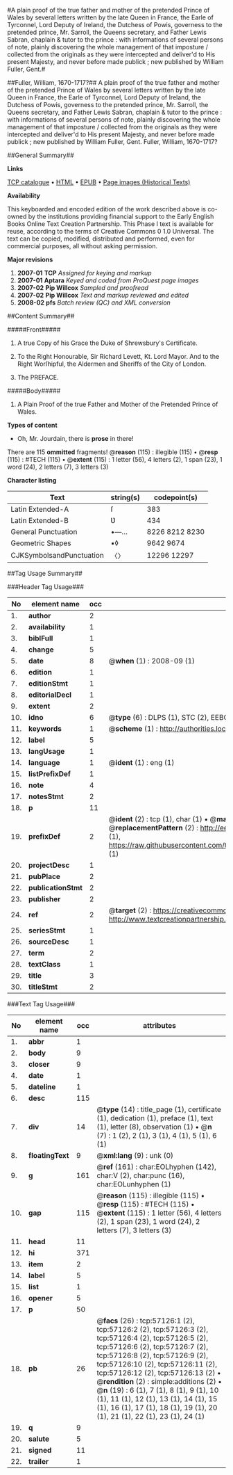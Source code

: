 #A plain proof of the true father and mother of the pretended Prince of Wales by several letters written by the late Queen in France, the Earle of Tyrconnel, Lord Deputy of Ireland, the Dutchess of Powis, governess to the pretended prince, Mr. Sarroll, the Queens secretary, and Father Lewis Sabran, chaplain & tutor to the prince : with informations of several persons of note, plainly discovering the whole management of that imposture / collected  from the originals as they were intercepted and deliver'd to His present Majesty, and never before made publick ; new published by William Fuller, Gent.#

##Fuller, William, 1670-1717?##
A plain proof of the true father and mother of the pretended Prince of Wales by several letters written by the late Queen in France, the Earle of Tyrconnel, Lord Deputy of Ireland, the Dutchess of Powis, governess to the pretended prince, Mr. Sarroll, the Queens secretary, and Father Lewis Sabran, chaplain & tutor to the prince : with informations of several persons of note, plainly discovering the whole management of that imposture / collected  from the originals as they were intercepted and deliver'd to His present Majesty, and never before made publick ; new published by William Fuller, Gent.
Fuller, William, 1670-1717?

##General Summary##

**Links**

[TCP catalogue](http://www.ota.ox.ac.uk/tcp/)  • 
[HTML](http://tei.it.ox.ac.uk/tcp/Texts-HTML/free/A40/A40701.html)  • 
[EPUB](http://tei.it.ox.ac.uk/tcp/Texts-EPUB/free/A40/A40701.epub) • 
[Page images (Historical Texts)](https://data.historicaltexts.jisc.ac.uk/view?pubId=eebo-12251615e&pageId=eebo-12251615e-57126-1)

**Availability**

This keyboarded and encoded edition of the
	       work described above is co-owned by the institutions
	       providing financial support to the Early English Books
	       Online Text Creation Partnership. This Phase I text is
	       available for reuse, according to the terms of Creative
	       Commons 0 1.0 Universal. The text can be copied,
	       modified, distributed and performed, even for
	       commercial purposes, all without asking permission.

**Major revisions**

1. __2007-01__ __TCP__ *Assigned for keying and markup*
1. __2007-01__ __Aptara__ *Keyed and coded from ProQuest page images*
1. __2007-02__ __Pip Willcox__ *Sampled and proofread*
1. __2007-02__ __Pip Willcox__ *Text and markup reviewed and edited*
1. __2008-02__ __pfs__ *Batch review (QC) and XML conversion*

##Content Summary##

#####Front#####

1. A true Copy of his Grace
the Duke of Shrewsbury's
Certificate.

1. To the Right Honourable, Sir Richard
Levett, Kt. Lord Mayor. 
And to the Right Worſhipful, the Aldermen
and Sheriffs of the City of
London.

1. The PREFACE.

#####Body#####

1. A Plain Proof of the true Father and
Mother of the Pretended Prince of
Wales.

**Types of content**

  * Oh, Mr. Jourdain, there is **prose** in there!

There are 115 **ommitted** fragments! 
 @__reason__ (115) : illegible (115)  •  @__resp__ (115) : #TECH (115)  •  @__extent__ (115) : 1 letter (56), 4 letters (2), 1 span (23), 1 word (24), 2 letters (7), 3 letters (3)

**Character listing**


|Text|string(s)|codepoint(s)|
|---|---|---|
|Latin Extended-A|ſ|383|
|Latin Extended-B|Ʋ|434|
|General Punctuation|•—…|8226 8212 8230|
|Geometric Shapes|▪◊|9642 9674|
|CJKSymbolsandPunctuation|〈〉|12296 12297|

##Tag Usage Summary##

###Header Tag Usage###

|No|element name|occ|attributes|
|---|---|---|---|
|1.|__author__|2||
|2.|__availability__|1||
|3.|__biblFull__|1||
|4.|__change__|5||
|5.|__date__|8| @__when__ (1) : 2008-09 (1)|
|6.|__edition__|1||
|7.|__editionStmt__|1||
|8.|__editorialDecl__|1||
|9.|__extent__|2||
|10.|__idno__|6| @__type__ (6) : DLPS (1), STC (2), EEBO-CITATION (1), OCLC (1), VID (1)|
|11.|__keywords__|1| @__scheme__ (1) : http://authorities.loc.gov/ (1)|
|12.|__label__|5||
|13.|__langUsage__|1||
|14.|__language__|1| @__ident__ (1) : eng (1)|
|15.|__listPrefixDef__|1||
|16.|__note__|4||
|17.|__notesStmt__|2||
|18.|__p__|11||
|19.|__prefixDef__|2| @__ident__ (2) : tcp (1), char (1)  •  @__matchPattern__ (2) : ([0-9\-]+):([0-9IVX]+) (1), (.+) (1)  •  @__replacementPattern__ (2) : http://eebo.chadwyck.com/downloadtiff?vid=$1&page=$2 (1), https://raw.githubusercontent.com/textcreationpartnership/Texts/master/tcpchars.xml#$1 (1)|
|20.|__projectDesc__|1||
|21.|__pubPlace__|2||
|22.|__publicationStmt__|2||
|23.|__publisher__|2||
|24.|__ref__|2| @__target__ (2) : https://creativecommons.org/publicdomain/zero/1.0/ (1), http://www.textcreationpartnership.org/docs/. (1)|
|25.|__seriesStmt__|1||
|26.|__sourceDesc__|1||
|27.|__term__|2||
|28.|__textClass__|1||
|29.|__title__|3||
|30.|__titleStmt__|2||


###Text Tag Usage###

|No|element name|occ|attributes|
|---|---|---|---|
|1.|__abbr__|1||
|2.|__body__|9||
|3.|__closer__|9||
|4.|__date__|1||
|5.|__dateline__|1||
|6.|__desc__|115||
|7.|__div__|14| @__type__ (14) : title_page (1), certificate (1), dedication (1), preface (1), text (1), letter (8), observation (1)  •  @__n__ (7) : 1 (2), 2 (1), 3 (1), 4 (1), 5 (1), 6 (1)|
|8.|__floatingText__|9| @__xml:lang__ (9) : unk (0)|
|9.|__g__|161| @__ref__ (161) : char:EOLhyphen (142), char:V (2), char:punc (16), char:EOLunhyphen (1)|
|10.|__gap__|115| @__reason__ (115) : illegible (115)  •  @__resp__ (115) : #TECH (115)  •  @__extent__ (115) : 1 letter (56), 4 letters (2), 1 span (23), 1 word (24), 2 letters (7), 3 letters (3)|
|11.|__head__|11||
|12.|__hi__|371||
|13.|__item__|2||
|14.|__label__|5||
|15.|__list__|1||
|16.|__opener__|5||
|17.|__p__|50||
|18.|__pb__|26| @__facs__ (26) : tcp:57126:1 (2), tcp:57126:2 (2), tcp:57126:3 (2), tcp:57126:4 (2), tcp:57126:5 (2), tcp:57126:6 (2), tcp:57126:7 (2), tcp:57126:8 (2), tcp:57126:9 (2), tcp:57126:10 (2), tcp:57126:11 (2), tcp:57126:12 (2), tcp:57126:13 (2)  •  @__rendition__ (2) : simple:additions (2)  •  @__n__ (19) : 6 (1), 7 (1), 8 (1), 9 (1), 10 (1), 11 (1), 12 (1), 13 (1), 14 (1), 15 (1), 16 (1), 17 (1), 18 (1), 19 (1), 20 (1), 21 (1), 22 (1), 23 (1), 24 (1)|
|19.|__q__|9||
|20.|__salute__|5||
|21.|__signed__|11||
|22.|__trailer__|1||
